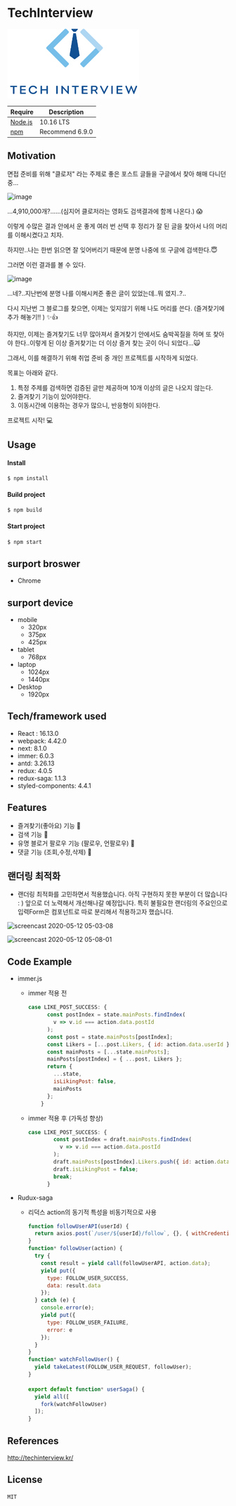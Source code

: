 # TechInterview

<img width="300"  src="./front/public/logoCenterBlue.jpg"/>




| Require               | Description     |
| --------------------- | --------------- |
| [Node.js](nodejs.org) | 10.16 LTS       |
| [npm]()               | Recommend 6.9.0 |



## Motivation

면접 준비를 위해 "클로저" 라는 주제로 좋은 포스트 글들을 구글에서 찾아 해매 다니던 중...

![image](https://user-images.githubusercontent.com/42205606/81608350-1a9be280-9411-11ea-8374-c01c852ea7c6.png)

...4,910,000개?......(심지어 클로저라는 영화도 검색결과에 함께 나온다.) :scream:

이렇게 수많은 결과 안에서 운 좋게 여러 번 선택 후  정리가 잘 된 글을 찾아서 나의 머리를 이해시켰다고 치자.

하지만..나는 한번 읽으면 잘 잊어버리기 때문에 분명 나중에 또 구글에 검색한다.:innocent:

그러면 이런 결과를 볼 수 있다.

![image](https://user-images.githubusercontent.com/42205606/81609185-64d19380-9412-11ea-9494-cbefb0795f2d.png)

...네?..지난번에 분명 나를 이해시켜준 좋은 글이 있었는데..뭐 였지..?..

다시 지난번 그 블로그를 찾으면, 이제는 잊지않기 위해 나도 머리를 쓴다. (즐겨찾기에 추가 해놓기!! ) :sparkles::thumbsup:

하지만, 이제는 즐겨찾기도 너무 많아져서 즐겨찾기 안에서도 숨박꼭질을 하며 또 찾아야 한다..이렇게 된 이상 즐겨찾기는 더 이상  즐겨 찾는 곳이 아니 되었다...:scream_cat:

그래서, 이를 해결하기 위해 취업 준비 중 개인 프로젝트를 시작하게 되었다.

목표는 아래와 같다.

1. 특정 주제를 검색하면 검증된 글만 제공하며 10개 이상의 글은 나오지 않는다.
2. 즐겨찾기 기능이 있어야한다.
3. 이동시간에 이용하는 경우가 많으니, 반응형이 되야한다.

프로젝트 시작! :computer:



## Usage

#### Install

```bash
$ npm install
```

#### Build project

```bash
$ npm build
```

#### Start project

```bash
$ npm start
```



## surport broswer

* Chrome



## surport device

* mobile
  * 320px
  * 375px
  * 425px
* tablet
  * 768px
* laptop
  * 1024px
  * 1440px
* Desktop
  * 1920px



## Tech/framework used

* React : 16.13.0
* webpack: 4.42.0
* next: 8.1.0
* immer: 6.0.3
* antd: 3.26.13
* redux: 4.0.5
* redux-saga: 1.1.3
* styled-components: 4.4.1



## Features

* 즐겨찾기(좋아요) 기능 :heartbeat:
* 검색 기능 :mag_right:
* 유명 블로거 팔로우 기능 (팔로우, 언팔로우) :eyes:
* 댓글 기능 (조회,수정,삭제) :speech_balloon:



## 랜더링 최적화

* 랜더링 최적화를 고민하면서 적용했습니다. 아직 구현하지 못한 부분이 더 많습니다 : ) 앞으로 더 노력해서 개선해나갈 예정입니다. 특히 불필요한 랜더링의 주요인으로 입력Form은 컴포넌트로 따로 분리해서 적용하고자 했습니다.

![screencast 2020-05-12 05-03-08](https://user-images.githubusercontent.com/42205606/81606451-17ebbe00-940e-11ea-8d94-5f1e90218efc.gif)



![screencast 2020-05-12 05-08-01](https://user-images.githubusercontent.com/42205606/81606824-af511100-940e-11ea-912c-f7b43d5ebffb.gif)







## Code Example

* immer.js

  * immer 적용 전

    ```js
    case LIKE_POST_SUCCESS: {
          const postIndex = state.mainPosts.findIndex(
            v => v.id === action.data.postId
          );
          const post = state.mainPosts[postIndex];
          const Likers = [...post.Likers, { id: action.data.userId }];
          const mainPosts = [...state.mainPosts];
          mainPosts[postIndex] = { ...post, Likers };
          return {
            ...state,
            isLikingPost: false,
            mainPosts
          };
        }
    ```

  * immer 적용 후 (가독성 향상)

    ```js
    case LIKE_POST_SUCCESS: {
            const postIndex = draft.mainPosts.findIndex(
              v => v.id === action.data.postId
            );
            draft.mainPosts[postIndex].Likers.push({ id: action.data.userId });
            draft.isLikingPost = false;
            break;
          }
    ```

* Rudux-saga

  * 리덕스 action의 동기적 특성을 비동기적으로 사용

    ```js
    function followUserAPI(userId) {
      return axios.post(`/user/${userId}/follow`, {}, { withCredentials: true });
    }
    function* followUser(action) {
      try {
        const result = yield call(followUserAPI, action.data);
        yield put({
          type: FOLLOW_USER_SUCCESS,
          data: result.data
        });
      } catch (e) {
        console.error(e);
        yield put({
          type: FOLLOW_USER_FAILURE,
          error: e
        });
      }
    }
    function* watchFollowUser() {
      yield takeLatest(FOLLOW_USER_REQUEST, followUser);
    }
    
    export default function* userSaga() {
      yield all([
        fork(watchFollowUser)
      ]);
    }
    ```

  



## References

http://techinterview.kr/



## License

```
MIT
```

